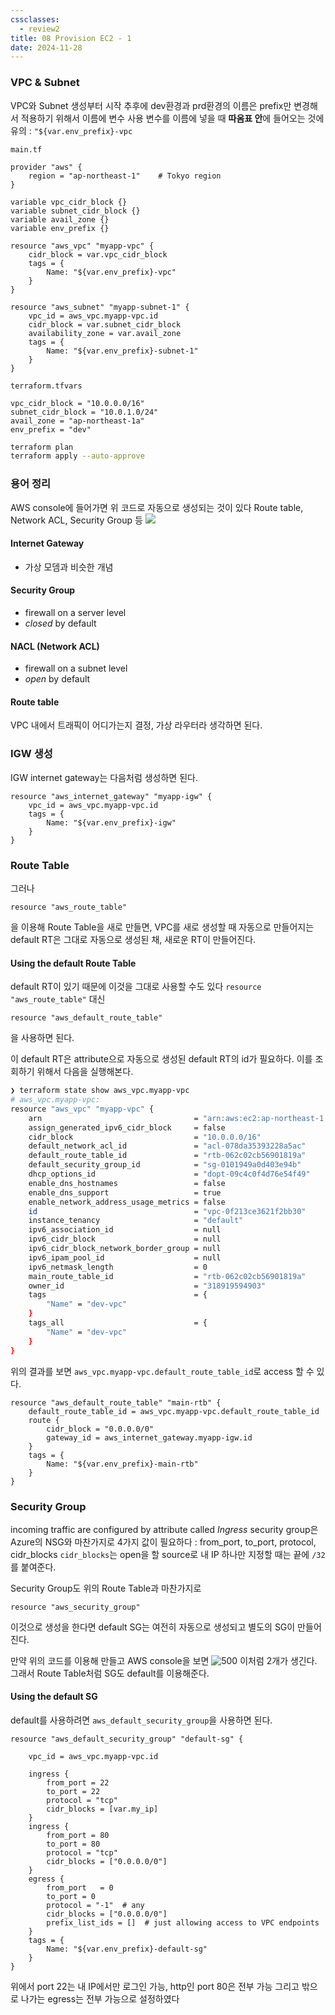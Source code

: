 ```yaml
---
cssclasses:
  - review2
title: 08 Provision EC2 - 1
date: 2024-11-28
---
```

### VPC & Subnet
VPC와 Subnet 생성부터 시작
추후에 dev환경과 prd환경의 이름은 prefix만 변경해서 적용하기 위해서 이름에 변수 사용
변수를 이름에 넣을 때 **따옴표 안**에 들어오는 것에 유의 : `"${var.env_prefix}-vpc`

`main.tf`
```hcl title:main.tf
provider "aws" {
	region = "ap-northeast-1"    # Tokyo region
}

variable vpc_cidr_block {}
variable subnet_cidr_block {}
variable avail_zone {}
variable env_prefix {}

resource "aws_vpc" "myapp-vpc" {
	cidr_block = var.vpc_cidr_block
	tags = {
		Name: "${var.env_prefix}-vpc"
	}
}

resource "aws_subnet" "myapp-subnet-1" {
	vpc_id = aws_vpc.myapp-vpc.id
	cidr_block = var.subnet_cidr_block
	availability_zone = var.avail_zone
	tags = {
		Name: "${var.env_prefix}-subnet-1"
	}
}
```

`terraform.tfvars`
```hcl title:terraform.tfvars
vpc_cidr_block = "10.0.0.0/16"
subnet_cidr_block = "10.0.1.0/24"
avail_zone = "ap-northeast-1a"
env_prefix = "dev"
```

```sh
terraform plan
terraform apply --auto-approve
```


### 용어 정리
AWS console에 들어가면 위 코드로 자동으로 생성되는 것이 있다
Route table, Network ACL, Security Group 등
![](<./_images/Pasted image 20241129155247.png>)
#### Internet Gateway 
- 가상 모뎀과 비슷한 개념

#### Security Group
- firewall on a server level
- *closed* by default
#### NACL (Network ACL)
- firewall on a subnet level
- *open* by default
#### Route table
 VPC 내에서 트래픽이 어디가는지 결정, 가상 라우터라 생각하면 된다.

### IGW 생성
IGW internet gateway는 다음처럼 생성하면 된다.
```hcl title:main.tf
resource "aws_internet_gateway" "myapp-igw" {
	vpc_id = aws_vpc.myapp-vpc.id
	tags = {
		Name: "${var.env_prefix}-igw"
	}
}
```

### Route Table
그러나 
```hcl
resource "aws_route_table"
```
을 이용해 Route Table을 새로 만들면,
VPC를 새로 생성할 때 자동으로 만들어지는 default RT은 그대로 자동으로 생성된 채, 새로운 RT이 만들어진다.

#### Using the default Route Table
default RT이 있기 때문에 이것을 그대로 사용할 수도 있다
`resource "aws_route_table"` 대신
```hcl
resource "aws_default_route_table"
```
을 사용하면 된다.

이 default RT은 attribute으로 자동으로 생성된 default RT의 id가 필요하다.
이를 조회하기 위해서 다음을 실행해본다.

```sh hl:1
❯ terraform state show aws_vpc.myapp-vpc
# aws_vpc.myapp-vpc:
resource "aws_vpc" "myapp-vpc" {
    arn                                  = "arn:aws:ec2:ap-northeast-1:318919594903:vpc/vpc-0f213ce3621f2bb30"
    assign_generated_ipv6_cidr_block     = false
    cidr_block                           = "10.0.0.0/16"
    default_network_acl_id               = "acl-078da35393228a5ac"
    default_route_table_id               = "rtb-062c02cb56901819a"
    default_security_group_id            = "sg-0101949a0d403e94b"
    dhcp_options_id                      = "dopt-09c4c0f4d76e54f49"
    enable_dns_hostnames                 = false
    enable_dns_support                   = true
    enable_network_address_usage_metrics = false
    id                                   = "vpc-0f213ce3621f2bb30"
    instance_tenancy                     = "default"
    ipv6_association_id                  = null
    ipv6_cidr_block                      = null
    ipv6_cidr_block_network_border_group = null
    ipv6_ipam_pool_id                    = null
    ipv6_netmask_length                  = 0
    main_route_table_id                  = "rtb-062c02cb56901819a"
    owner_id                             = "318919594903"
    tags                                 = {
        "Name" = "dev-vpc"
    }
    tags_all                             = {
        "Name" = "dev-vpc"
    }
}
```

위의 결과를 보면 `aws_vpc.myapp-vpc.default_route_table_id`로 access 할 수 있다.

```hcl title:main.tf ln:true hl:1,2
resource "aws_default_route_table" "main-rtb" {
	default_route_table_id = aws_vpc.myapp-vpc.default_route_table_id
	route {
		cidr_block = "0.0.0.0/0"
		gateway_id = aws_internet_gateway.myapp-igw.id
	}
	tags = {
		Name: "${var.env_prefix}-main-rtb"
	}
}
```


### Security Group
incoming traffic are configured by attribute called *Ingress*
security group은 Azure의 NSG와 마찬가지로
4가지 값이 필요하다 : from_port, to_port, protocol, cidr_blocks
`cidr_blocks`는 open을 할 source로 내 IP 하나만 지정할 때는 끝에 `/32`를 붙여준다.

Security Group도 위의 Route Table과 마찬가지로
```hcl
resource "aws_security_group"
```
이것으로 생성을 한다면 default SG는 여전히 자동으로 생성되고
별도의 SG이 만들어진다.

만약 위의 코드를 이용해 만들고 AWS console을 보면 
![500](<./_images/Pasted image 20241126101651.png>)
이처럼 2개가 생긴다.
그래서 Route Table처럼 SG도 default를 이용해준다.

#### Using the default SG
default를 사용하려면 `aws_default_security_group`을 사용하면 된다.
```hcl title:main.tf ln:true
resource "aws_default_security_group" "default-sg" {

	vpc_id = aws_vpc.myapp-vpc.id

	ingress {
		from_port = 22
		to_port = 22
		protocol = "tcp"
		cidr_blocks = [var.my_ip]
	}
	ingress {
		from_port = 80
		to_port = 80
		protocol = "tcp"
		cidr_blocks = ["0.0.0.0/0"]
	}
	egress {
		from_port	= 0
		to_port = 0
		protocol = "-1"  # any
		cidr_blocks = ["0.0.0.0/0"]
		prefix_list_ids = []  # just allowing access to VPC endpoints
	}
	tags = {
		Name: "${var.env_prefix}-default-sg"
	}
}
```

위에서 port 22는 내 IP에서만 로그인 가능, 
http인 port 80은 전부 가능
그리고 밖으로 나가는 egress는 전부 가능으로 설정하였다